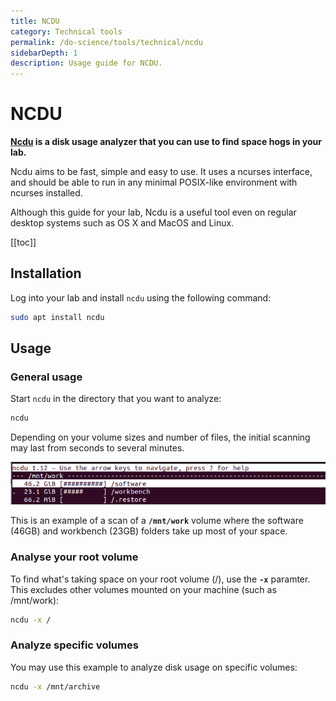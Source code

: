 ```yaml
---
title: NCDU
category: Technical tools
permalink: /do-science/tools/technical/ncdu
sidebarDepth: 1
description: Usage guide for NCDU.
---
```


# NCDU

**[Ncdu](https://dev.yorhel.nl/ncdu/man) is a disk usage analyzer that you can use to find space hogs in your lab.**

Ncdu aims to be fast, simple and easy to use. It uses a ncurses interface, and should be able to run in any minimal POSIX-like environment with ncurses installed.

Although this guide for your lab, Ncdu is a useful tool even on regular desktop systems such as OS X and MacOS and Linux. 

[[toc]]

## Installation

Log into your lab and install `ncdu` using the following command:

```bash
sudo apt install ncdu
```

## Usage

### General usage

Start `ncdu` in the directory that you want to analyze:

```bash
ncdu
```

Depending on your volume sizes and number of files, the initial scanning may last from seconds to several minutes.

![Ncdu example](./images/ncdu-example.png)

This is an example of a scan of a **`/mnt/work`** volume where the software (46GB) and workbench (23GB) folders take up most of your space.

### Analyse your root volume

To find what's taking space on your root volume (/), use the **`-x`** paramter. This excludes other volumes mounted on your machine (such as /mnt/work):

```bash
ncdu -x /
```

### Analyze specific volumes

You may use this example to analyze disk usage on specific volumes:

```bash
ncdu -x /mnt/archive
```



